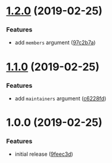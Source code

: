 # [1.2.0](https://github.com/innovationnorway/terraform-github-team/compare/v1.1.0...v1.2.0) (2019-02-25)


### Features

* add `members` argument ([97c2b7a](https://github.com/innovationnorway/terraform-github-team/commit/97c2b7a))

# [1.1.0](https://github.com/innovationnorway/terraform-github-team/compare/v1.0.0...v1.1.0) (2019-02-25)


### Features

* add `maintainers` argument ([c6228fd](https://github.com/innovationnorway/terraform-github-team/commit/c6228fd))

# 1.0.0 (2019-02-25)


### Features

* initial release ([9feec3d](https://github.com/innovationnorway/terraform-github-team/commit/9feec3d))
